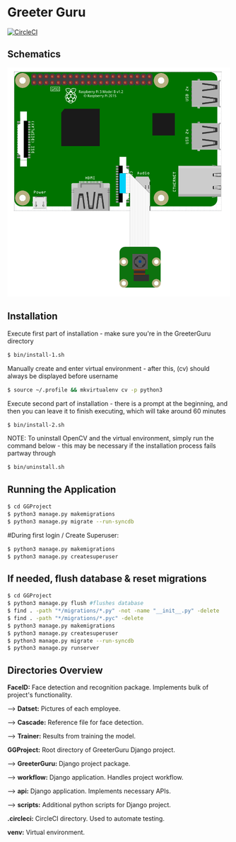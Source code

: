 # Greeter Guru
[![CircleCI](https://circleci.com/gh/VarenTechInternship/greeterguru.svg?style=svg)](https://circleci.com/gh/VarenTechInternship/greeterguru)

## Schematics

![Schematics](schematics.png)

## Installation

Execute first part of installation - make sure you're in the GreeterGuru directory
```bash
$ bin/install-1.sh
```
Manually create and enter virtual environment - after this, (cv) should always be displayed before username
```bash
$ source ~/.profile && mkvirtualenv cv -p python3
```
Execute second part of installation - there is a prompt at the beginning, and then you can leave it to finish executing, which will take around 60 minutes
```bash
$ bin/install-2.sh
```
NOTE: To uninstall OpenCV and the virtual environment, simply run the command below - this may be necessary if the installation process fails partway through
```bash
$ bin/uninstall.sh
```

## Running the Application
```bash
$ cd GGProject
$ python3 manage.py makemigrations
$ python3 manage.py migrate --run-syncdb
```

#During first login / Create Superuser:
```bash
$ python3 manage.py makemigrations
$ python3 manage.py createsuperuser
```
## If needed, flush database & reset migrations
```bash
$ cd GGProject
$ python3 manage.py flush #flushes database
$ find . -path "*/migrations/*.py" -not -name "__init__.py" -delete
$ find . -path "*/migrations/*.pyc" -delete
$ python3 manage.py makemigrations
$ python3 manage.py createsuperuser
$ python3 manage.py migrate --run-syncdb
$ python3 manage.py runserver
```

## Directories Overview

**FaceID:** Face detection and recognition package. Implements bulk of project's functionality.

--> **Datset:** Pictures of each employee.

--> **Cascade:** Reference file for face detection.

--> **Trainer:** Results from training the model.

**GGProject:** Root directory of GreeterGuru Django project.

--> **GreeterGuru:** Django project package.

--> **workflow:** Django application. Handles project workflow.

--> **api:** Django application. Implements necessary APIs.

--> **scripts:** Additional python scripts for Django project.

**.circleci:** CircleCI directory. Used to automate testing.

**venv:** Virtual environment.
